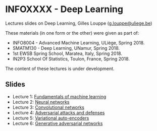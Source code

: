# INFOXXXX - Deep Learning

Lectures slides on Deep Learning, Gilles Louppe ([g.louppe@uliege.be](mailto:g.louppe@uliege.be))

These materials (in one form or the other) were given as part of:
- INFO8004 - Advanced Machine Learning, ULiège, Spring 2018.
- SMATM130 - Deep Learning, UNamur, Spring 2018.
- 1st EWSB Spring School, Maratea, Italy, Spring 2018.
- IN2P3 School Of Statistics, Toulon, France, Spring 2018.

The content of these lectures is under development.

## Slides

- Lecture 1: [Fundamentals of machine learning](https://glouppe.github.io/infoxxxx-deep-learning/?p=lecture1.md)
- Lecture 2: [Neural networks](https://glouppe.github.io/infoxxxx-deep-learning/?p=lecture2.md)
- Lecture 3: [Convolutional networks](https://glouppe.github.io/infoxxxx-deep-learning/?p=lecture3.md)
- Lecture 4: [Adversarial attacks and defenses](https://glouppe.github.io/infoxxxx-deep-learning/?p=lecture4.md)
- Lecture 5: [Variational auto-encoders](https://glouppe.github.io/infoxxxx-deep-learning/?p=lecture5.md)
- Lecture 6: [Generative adversarial networks](https://glouppe.github.io/infoxxxx-deep-learning/?p=lecture6.md)
